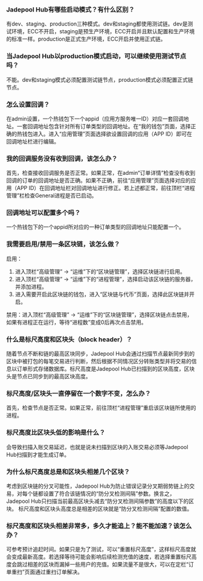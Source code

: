 ### Jadepool Hub有哪些启动模式？有什么区别？
有dev、staging、production三种模式。dev和staging都使用测试链。dev是测试环境，ECC不开启，staging是预生产环境，ECC开启并且默认配置和生产环境的标准一样。production是正式生产环境，ECC开启并使用正式链。

### 当Jadepool Hub以production模式启动，可以继续使用测试节点吗？
不能。dev和staging模式必须配置测试链节点，production模式必须配置正式链节点。

### 怎么设置回调？
在admin设置，一个热钱包下一个appid（应用方服务唯一ID）对应一套回调地址。一套回调地址包含针对所有订单类型的回调地址。在“我的钱包”页面，选择正确的热钱包进入。进入“应用管理”页面选择欲设置回调的应用（APP ID）即可在回调地址栏进行编辑。

### 我的回调服务没有收到回调，该怎么办？
首先，检查接收回调服务是否正常。如果正常，在admin“订单详情”检查没有收到回调的订单的回调地址是否正确。如果不正确，前往“应用管理”页面选择对应的应用（APP ID）在回调地址栏对回调地址进行修正。若上述都正常，前往顶栏“进程管理”栏检查General进程是否已启动。

### 回调地址可以配置多个吗？
一个热钱包下的一个appid所对应的一种订单类型的回调地址只能配置一个。

### 我需要启用/禁用一条区块链，该怎么做？
启用：
1. 进入顶栏“高级管理” -> “运维”下的“区块链管理”，选择区块链进行启用。
2. 进入顶栏“高级管理” -> “运维”下的“进程管理”，选择启动该区块链的服务器，并添加进程。
3. 进入需要开启此区块链的钱包，进入“区块链与代币”页面，选择此区块链并开启。

禁用：进入顶栏“高级管理” -> “运维”下的“区块链管理”，选择区块链点击禁用，如果有进程正在运行，等待“进程数”变成0后再次点击禁用。

### 什么是标尺高度和区块头（block header）？
随着节点不断和链的最高区块同步，Jadepool Hub会通过扫描节点最新同步到的区块中被打包的每笔交易进行判断，然后根据不同情况区分转账类型并将交易的信息以订单形式存储数据库。标尺高度是Jadepool Hub已扫描到的区块高度，区块头是节点已同步到的最高区块高度。

### 标尺高度/区块头一直停留在一个数字不变，怎么办？
首先，检查节点是否正常。如果正常，前往顶栏“进程管理”重启该区块链所使用的进程。

### 标尺高度比区块头低的影响是什么？
会导致扫描入账交易延迟，也就是说未扫描到区块的入账交易必须等Jadepool Hub扫描到才能生成订单。

### 为什么标尺高度总是和区块头相差几个区块？
考虑到区块链的分叉可能性，Jadepool Hub为防止错误记录分叉期弱势链上的交易，对每个链都设置了符合该链情况的“防分叉检测间隔”参数。换言之，Jadepool Hub只扫描当前最高区块头减去“防分叉检测间隔参数”的高度以下的区块。 标尺高度和区块头高度总是相差的区块就是“防分叉检测间隔”配置的数值。

### 标尺高度和区块头相差非常多，多久才能追上？能不能加速？该怎么办？
可参考预计追赶时间。如果只是为了测试，可以“重置标尺高度”，这样标尺高度就会变成最新高度。若选择等待可能会影响后续检测充值的速度，若选择重置标尺高度会跳过相差的区块而漏掉一些用户的充值。如果流量不是很大，可以在定栏“订单重扫”页面通过重扫订单解决。
